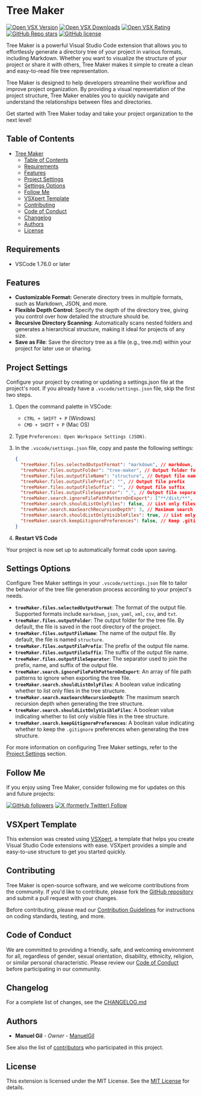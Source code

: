 # Tree Maker

[![Open VSX Version](https://img.shields.io/open-vsx/v/imgildev/ovsx-tree-maker?style=for-the-badge)](https://open-vsx.org/extension/imgildev/ovsx-tree-maker)
[![Open VSX Downloads](https://img.shields.io/open-vsx/dt/imgildev/ovsx-tree-maker?style=for-the-badge)](https://open-vsx.org/extension/imgildev/ovsx-tree-maker)
[![Open VSX Rating](https://img.shields.io/open-vsx/rating/imgildev/ovsx-tree-maker?style=for-the-badge)](https://open-vsx.org/extension/imgildev/ovsx-tree-maker/reviews)
[![GitHub Repo stars](https://img.shields.io/github/stars/ManuelGil/ovsx-tree-maker?style=for-the-badge&logo=github)](https://github.com/ManuelGil/ovsx-tree-maker)
[![GitHub license](https://img.shields.io/github/license/ManuelGil/ovsx-tree-maker?style=for-the-badge&logo=github)](https://github.com/ManuelGil/ovsx-tree-maker/blob/main/LICENSE)

Tree Maker is a powerful Visual Studio Code extension that allows you to effortlessly generate a directory tree of your project in various formats, including Markdown. Whether you want to visualize the structure of your project or share it with others, Tree Maker makes it simple to create a clean and easy-to-read file tree representation.

Tree Maker is designed to help developers streamline their workflow and improve project organization. By providing a visual representation of the project structure, Tree Maker enables you to quickly navigate and understand the relationships between files and directories.

Get started with Tree Maker today and take your project organization to the next level!

## Table of Contents

- [Tree Maker](#tree-maker)
  - [Table of Contents](#table-of-contents)
  - [Requirements](#requirements)
  - [Features](#features)
  - [Project Settings](#project-settings)
  - [Settings Options](#settings-options)
  - [Follow Me](#follow-me)
  - [VSXpert Template](#vsxpert-template)
  - [Contributing](#contributing)
  - [Code of Conduct](#code-of-conduct)
  - [Changelog](#changelog)
  - [Authors](#authors)
  - [License](#license)

## Requirements

- VSCode 1.76.0 or later

## Features

- **Customizable Format:** Generate directory trees in multiple formats, such as Markdown, JSON, and more.
- **Flexible Depth Control**: Specify the depth of the directory tree, giving you control over how detailed the structure should be.
- **Recursive Directory Scanning**: Automatically scans nested folders and generates a hierarchical structure, making it ideal for projects of any size.
- **Save as File**: Save the directory tree as a file (e.g., tree.md) within your project for later use or sharing.

## Project Settings

Configure your project by creating or updating a settings.json file at the project's root. If you already have a `.vscode/settings.json` file, skip the first two steps.

1. Open the command palette in VSCode:

   - `CTRL + SHIFT + P` (Windows)
   - `CMD + SHIFT + P` (Mac OS)

2. Type `Preferences: Open Workspace Settings (JSON)`.

3. In the `.vscode/settings.json` file, copy and paste the following settings:

    ```json
    {
      "treeMaker.files.selectedOutputFormat": "markdown", // markdown, json, yaml, xml, csv, txt
      "treeMaker.files.outputFolder": "tree-maker", // Output folder for the tree file
      "treeMaker.files.outputFileName": "structure", // Output file name
      "treeMaker.files.outputFilePrefix": "", // Output file prefix
      "treeMaker.files.outputFileSuffix": "", // Output file suffix
      "treeMaker.files.outputFileSeparator": "_", // Output file separator
      "treeMaker.search.ignoreFilePathPatternOnExport": ["**/dist/**", "**/tree-maker/**"], // Ignore file path patterns
      "treeMaker.search.shouldListOnlyFiles": false, // List only files
      "treeMaker.search.maxSearchRecursionDepth": 3, // Maximum search recursion depth
      "treeMaker.search.shouldListOnlyVisibleFiles": true, // List only visible files
      "treeMaker.search.keepGitignorePreferences": false, // Keep .gitignore preferences
    }
    ```

4. **Restart VS Code**

Your project is now set up to automatically format code upon saving.

## Settings Options

Configure Tree Maker settings in your `.vscode/settings.json` file to tailor the behavior of the tree file generation process according to your project's needs.

- **`treeMaker.files.selectedOutputFormat`**: The format of the output file. Supported formats include `markdown`, `json`, `yaml`, `xml`, `csv`, and `txt`.
- **`treeMaker.files.outputFolder`**: The output folder for the tree file. By default, the file is saved in the root directory of the project.
- **`treeMaker.files.outputFileName`**: The name of the output file. By default, the file is named `structure`.
- **`treeMaker.files.outputFilePrefix`**: The prefix of the output file name.
- **`treeMaker.files.outputFileSuffix`**: The suffix of the output file name.
- **`treeMaker.files.outputFileSeparator`**: The separator used to join the prefix, name, and suffix of the output file.
- **`treeMaker.search.ignoreFilePathPatternOnExport`**: An array of file path patterns to ignore when exporting the tree file.
- **`treeMaker.search.shouldListOnlyFiles`**: A boolean value indicating whether to list only files in the tree structure.
- **`treeMaker.search.maxSearchRecursionDepth`**: The maximum search recursion depth when generating the tree structure.
- **`treeMaker.search.shouldListOnlyVisibleFiles`**: A boolean value indicating whether to list only visible files in the tree structure.
- **`treeMaker.search.keepGitignorePreferences`**: A boolean value indicating whether to keep the `.gitignore` preferences when generating the tree structure.

For more information on configuring Tree Maker settings, refer to the [Project Settings](#project-settings) section.

## Follow Me

If you enjoy using Tree Maker, consider following me for updates on this and future projects:

[![GitHub followers](https://img.shields.io/github/followers/ManuelGil?style=for-the-badge&logo=github)](https://github.com/ManuelGil)
[![X (formerly Twitter) Follow](https://img.shields.io/twitter/follow/imgildev?style=for-the-badge&logo=x)](https://twitter.com/imgildev)

## VSXpert Template

This extension was created using [VSXpert](https://vsxpert.com), a template that helps you create Visual Studio Code extensions with ease. VSXpert provides a simple and easy-to-use structure to get you started quickly.

## Contributing

Tree Maker is open-source software, and we welcome contributions from the community. If you'd like to contribute, please fork the [GitHub repository](https://github.com/ManuelGil/ovsx-tree-maker) and submit a pull request with your changes.

Before contributing, please read our [Contribution Guidelines](./CONTRIBUTING.md) for instructions on coding standards, testing, and more.

## Code of Conduct

We are committed to providing a friendly, safe, and welcoming environment for all, regardless of gender, sexual orientation, disability, ethnicity, religion, or similar personal characteristic. Please review our [Code of Conduct](./CODE_OF_CONDUCT.md) before participating in our community.

## Changelog

For a complete list of changes, see the [CHANGELOG.md](./CHANGELOG.md)

## Authors

- **Manuel Gil** - _Owner_ - [ManuelGil](https://github.com/ManuelGil)

See also the list of [contributors](https://github.com/ManuelGil/ovsx-tree-maker/contributors) who participated in this project.

## License

This extension is licensed under the MIT License. See the [MIT License](https://opensource.org/licenses/MIT) for details.

